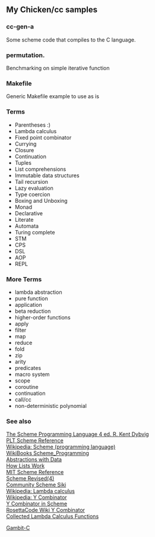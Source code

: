My Chicken/cc samples
---------------------

### cc-gen-a
Some scheme code that compiles to the C language.

### permutation.
Benchmarking on simple iterative function

### Makefile
Generic Makefile example to use as is

### Terms
* Parentheses :)
* Lambda calculus
* Fixed point combinator
* Currying
* Closure
* Continuation
* Tuples
* List comprehensions
* Immutable data structures
* Tail recursion
* Lazy evaluation
* Type coercion
* Boxing and Unboxing
* Monad
* Declarative
* Literate
* Automata
* Turing complete
* STM
* CPS
* DSL
* AOP
* REPL

### More Terms
* lambda abstraction
* pure function
* application
* beta reduction
* higher-order functions
* apply
* filter
* map
* reduce
* fold
* zip
* arity
* predicates
* macro system
* scope
* coroutine
* continuation
* call/cc
* non-deterministic polynomial

### See also
[The Scheme Programming Language 4 ed. R. Kent Dybvig](http://www.scheme.com/tspl4/)  
[PLT Scheme Reference](http://download.plt-scheme.org/doc/html/reference/pairs.html)  
[Wikipedia: Scheme (programming language)](http://en.wikipedia.org/wiki/Scheme_%28programming_language%29)  
[WikiBooks Scheme_Programming](http://en.wikibooks.org/wiki/Scheme_Programming)  
[Abstractions with Data](http://en.wikibooks.org/wiki/Scheme_Programming/Abstractions_with_Data)  
[How Lists Work](http://www.soe.ucsc.edu/classes/cmps112/Spring03/languages/scheme/SchemeTutorialB.html)  
[MIT Scheme Reference](http://www.cse.iitb.ac.in/~as/mit-scheme/scheme.html)  
[Scheme Revised(4)](http://www.cs.cmu.edu/afs/cs/project/ai-repository/ai/html/r4rs/r4rs_toc.html)  
[Community Scheme Siki](http://community.schemewiki.org/)  
[Wikipedia: Lambda calculus](http://en.wikipedia.org/wiki/Lambda_calculus)  
[Wikipedia: Y Combinator](http://en.wikipedia.org/wiki/Y_combinator)  
[Y Combinator in Scheme](http://www.ece.uc.edu/~franco/C511/html/Scheme/ycomb.html)  
[RosettaCode Wiki Y Combinator](http://rosettacode.org/wiki/Y_combinator)  
[Collected Lambda Calculus Functions](http://jwodder.freeshell.org/lambda.html)  

[Gambit-C](http://dynamo.iro.umontreal.ca/~gambit/wiki/index.php/Main_Page)  
